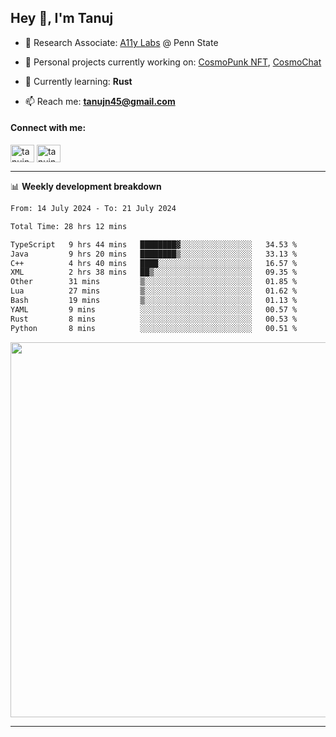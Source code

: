 <h2>Hey 👋, I'm Tanuj</h2>

- 🔬 Research Associate: [A11y Labs](https://a11y.ist.psu.edu/) @ Penn State 

- 🔭 Personal projects currently working on: [CosmoPunk NFT](https://github.com/tanujn45/CosmoNFT), [CosmoChat](https://github.com/tanujn45/CosmoChat)

- 🌱 Currently learning: **Rust**

- 📫 Reach me: **tanujn45@gmail.com**

<h4 align="left">Connect with me:</h4>
<p align="left">
<a href="https://twitter.com/tanujn45" target="blank"><img align="center" src="https://raw.githubusercontent.com/rahuldkjain/github-profile-readme-generator/master/src/images/icons/Social/twitter.svg" alt="tanujn45" height="28" width="38" /></a>
<a href="https://linkedin.com/in/tanujn45" target="blank"><img align="center" src="https://raw.githubusercontent.com/rahuldkjain/github-profile-readme-generator/master/src/images/icons/Social/linked-in-alt.svg" alt="tanujn45" height="28" width="38" /></a>
</p>

-------

📊 **Weekly development breakdown**
<!--START_SECTION:waka-->

```txt
From: 14 July 2024 - To: 21 July 2024

Total Time: 28 hrs 12 mins

TypeScript   9 hrs 44 mins   ████████▓░░░░░░░░░░░░░░░░   34.53 %
Java         9 hrs 20 mins   ████████▒░░░░░░░░░░░░░░░░   33.13 %
C++          4 hrs 40 mins   ████░░░░░░░░░░░░░░░░░░░░░   16.57 %
XML          2 hrs 38 mins   ██▒░░░░░░░░░░░░░░░░░░░░░░   09.35 %
Other        31 mins         ▒░░░░░░░░░░░░░░░░░░░░░░░░   01.85 %
Lua          27 mins         ▒░░░░░░░░░░░░░░░░░░░░░░░░   01.62 %
Bash         19 mins         ▒░░░░░░░░░░░░░░░░░░░░░░░░   01.13 %
YAML         9 mins          ░░░░░░░░░░░░░░░░░░░░░░░░░   00.57 %
Rust         8 mins          ░░░░░░░░░░░░░░░░░░░░░░░░░   00.53 %
Python       8 mins          ░░░░░░░░░░░░░░░░░░░░░░░░░   00.51 %
```

<!--END_SECTION:waka-->

<img src="https://wakatime.com/share/@018e9abd-1aa4-4aa6-9db7-5ca3b999e810/4650b67a-98aa-46b4-b598-3d8a2451f0df.svg" width="600"/>

-------
